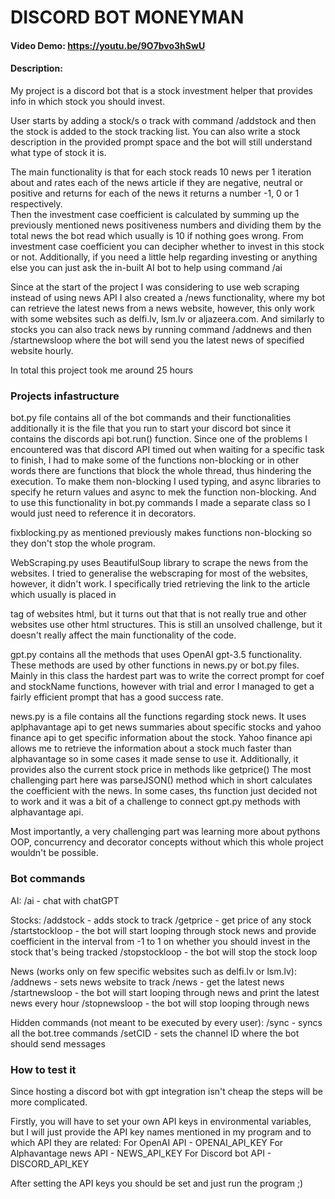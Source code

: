 ﻿# DISCORD BOT MONEYMAN
#### Video Demo:  https://youtu.be/9O7bvo3hSwU
#### Description:

My project is a discord bot that is a stock investment helper that provides info in which stock you should invest.

User starts by adding a stock/s o track with command /addstock and then the stock is added to the stock tracking list. 
You can also write a stock description in the provided prompt space and the bot will still understand what type of stock it is.

The main functionality is that for each stock reads 10 news per 1 iteration about and rates each of the news article  if they are negative, neutral or positive and returns for each of the news it returns a number -1, 0 or 1 respectively.  
Then the investment case coefficient is calculated by summing up the previously mentioned news positiveness numbers and dividing them by the total news the bot read which usually is 10 if nothing goes wrong. 
From investment case coefficient you can decipher whether to invest in this stock or not.
Additionally, if you need a little help regarding investing or anything else you can just ask the in-built AI bot to help using command /ai

Since at the start of the project I was considering to use web scraping instead of using news API I also created a /news functionality, where my bot can retrieve the latest news from a news website, however, this only work with some websites such as delfi.lv, lsm.lv or aljazeera.com.
And similarly to stocks you can also track news by running command /addnews and then /startnewsloop where the bot will send you the latest news of specified website hourly. 

In total this project took me around 25 hours

### Projects infastructure

bot.py file contains all of the bot commands and their functionalities additionally it is the file that you run to start your discord bot since it contains the discords api bot.run() function.
Since one of the problems I encountered was that discord API timed out when waiting for a specific task to finish, I had to make some of the functions non-blocking or in other words there are functions that block the whole thread, thus hindering the execution.
To make them non-blocking I used typing, and async libraries to specify he return values and async to mek the function non-blocking.
And to use this functionality in bot.py commands I made a separate class so I would just need to reference it in decorators.

fixblocking.py as mentioned previously makes functions non-blocking so they don't stop the whole program.

WebScraping.py uses BeautifulSoup library to scrape the news from the websites. I tried to generalise the webscraping for most of the websites, however, it didn't work.
I specifically tried retrieving the link to the article which usually is placed in <article> tag of websites html, but it turns out that that is not really true and other websites use other html structures.
This is still an unsolved challenge, but it doesn't really affect the main functionality of the code.

gpt.py contains all the methods that uses OpenAI gpt-3.5 functionality. These methods are used by other functions in news.py or bot.py files.
Mainly in this class the hardest part was to write the correct prompt for coef and stockName functions, however with trial and error I managed to get a fairly efficient prompt that has a good success rate.

news.py is a file contains all the functions regarding stock news. 
It uses aplphavantage api to get news summaries about specific stocks and yahoo finance api to get specific information about the stock.
Yahoo finance api allows me to retrieve the information about a stock much faster than alphavantage so in some cases it made sense to use it.
Additionally, it provides also the current stock price in methods like getprice()
The most challenging part here was parseJSON() method which in short calculates the coefficient with the news. 
In some cases, ths function just decided not to work and it was a bit of a challenge to connect gpt.py methods with alphavantage api.

Most importantly, a very challenging part was learning more about pythons OOP, concurrency and decorator concepts without which this whole project wouldn't be possible.

### Bot commands

AI:
/ai - chat with chatGPT

Stocks:
/addstock - adds stock to track
/getprice - get price of any stock
/startstockloop - the bot will start looping through stock news and provide coefficient in the interval from -1 to 1 on whether you should invest in the stock that's being tracked
/stopstockloop - the bot will stop the stock loop

News (works only on few specific websites such as delfi.lv or lsm.lv):
/addnews - sets news website to track
/news - get the latest news
/startnewsloop - the bot will start looping through news and print the latest news every hour
/stopnewsloop - the bot will stop looping through news 

Hidden commands (not meant to be executed by every user):
/sync - syncs all the bot.tree commands
/setCID - sets the channel ID where the bot should send messages

### How to test it
Since hosting a discord bot with gpt integration isn't cheap the steps will be more complicated.

Firstly, you will have to set your own API keys in environmental variables, but I will just provide the API key names mentioned in my program and to which API they are related:
For OpenAI API - OPENAI_API_KEY
For Alphavantage news API - NEWS_API_KEY
For Discord bot API - DISCORD_API_KEY

After setting the API keys you should be set and just run the program ;)